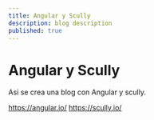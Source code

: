 ```yaml
---
title: Angular y Scully
description: blog description
published: true
---
```


# Angular y Scully
Asi se crea una blog con Angular y scully.

https://angular.io/ 
https://scully.io/